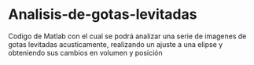 # Analisis-de-gotas-levitadas
Codigo de Matlab con el cual se podrá analizar una serie de imagenes de gotas levitadas acusticamente, realizando un ajuste a una elipse y obteniendo sus cambios en volumen y posición
